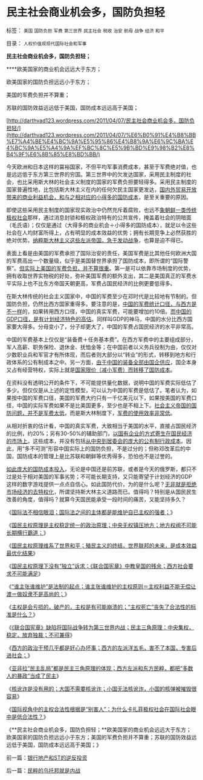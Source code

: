 # 民主社会商业机会多，国防负担轻

标签： `美国` `国防负担` `军费` `第三世界` `民主社会` `税收` `治安` `航母` `战争` `经济` `和平` 

目录： `人权价值观现代国际社会和军事`

**民主社会商业机会多，国防负担轻；**

****欧美国家的商业机会远远大于东方；

欧美国家的国防负担远远小于东方；

美国的军费负担并不算重；

苏联的国防效益远远低于美国，国防成本远远高于美国；

[http://darthvad123.wordpress.com/2011/04/07/民主社会商业机会多，国防负担轻/](http://darthvad123.wordpress.com/2011/04/07/%E6%B0%91%E4%B8%BB%E7%A4%BE%E4%BC%9A%E5%95%86%E4%B8%9A%E6%9C%BA%E4%BC%9A%E5%A4%9A%EF%BC%8C%E5%9B%BD%E9%98%B2%E8%B4%9F%E6%8B%85%E8%BD%BB/)



今天欧洲和日本这样的冨裕国家，不但平均军事消费成本，甚至于军费绝对值，也是远远低于东方第三世界的穷国。第三世界中的欠发达国家，采用民主制度的社会，也比采用斯大林的社会主义制度的国家的军费负担要轻得多。采用民主制度的国家普遍性地，比包括斯大林主义在内的任何欠民主国家更发达，[国内外贸易开放带来的商业利益机会，和与之相对应的小得多的国防成本](../../../2011/3/5/交换创造和平，生产制造战争.md)，是至关重要的原因。

即使这些采用民主制度的国家现实政治中仍然充斥着腐败，也远不[象朝鲜一类传统极权社会](../../../2009/7/27/可爱右派越辩越黑.md)那样，通过消息封锁和极权政治特有的公共宣传，掩盖着社会的阴暗面（毛氏语）；仅仅是通过（大得多的商业机会＋小得多的国防成本），就足以令这些社会在人均财富所得上，占有明显的成本效益的优势；拥有长期竞争上必然获胜的绝对优势。[纳粹斯大林主义这些左派帝国，急于发动战争](../../../2009/12/13/希特勒德国低效地浪费了百年市场经济的积累.md)，也算是迫不得已。

表面上看是由美国的军费承担了国际治安的责任，美国军费是比其他任何欧洲大国的军费高出一个数量级，似乎是美国替世界承担了国防成本，即所谓的“国际警察”。[但实际上美国的军费负担，并不算很重](../../../2011/1/6/美国是税收最轻赤字最小的国家.md)。第一是可以依靠市场制度的优势，拥有收取世界实物税的好处，弥补美国军费的额外支出，其二是美国真正的军费水平实际上也不比东方帝国天朝更高，军费占国民经济的比例更要低得多。

在斯大林传统的社会主义国家中，中国的军费至少在邓时代是比较地有节制的。但国防负担，仍然比西方国家重得多。要注意的是，[中国的军费统计口径，与西方是不一样](../../../2010/9/3/罗马高军费低津贴：真实的军费水平.md)的，如果转用西方口径，中国的真实军费，可能要增加约10倍。[而中国的GDP口径，是有计划经济特色的高估](../../../2010/4/23/外国的需求是需求，自已的需求不是需求.md)。同样叫GDP的神马，中国的水分比西方国家要大得多。分母变小了，分子却更大了，中国的军费占国民经济的水平非常高。

中国的军费基本上仅仅是“装备费＋任务基本费”。在西方军费中的主要组成部分，军人高薪、职务保险、退休金、抚恤金等；在中国前者以义务兵役制为由，仅仅对少数职业兵和军官才有所体现，而后者则大部分以“转业”的形式，转移到地方和行政体系的公有制成本之中。另一方面，[由于中国的装备全部由国企供应](../../../2011/2/11/国企卖国非情愿，不得不卖国！.md)，国企本身又占有经营特权，实际上就是[国家限价（减小军费）而转移了国防成本](../../../2008/9/27/太空轨道上的面子工程.md)。

在资料没有透明公开的条件下，不可能提供量化数据，说明中国的军费实际低估了多少。但仅仅是从上述的定性模型，可以认为中国的军费是低估了。笔者认为，如果按中国的军费口径，美国的军费大约只有一千亿美元以下，如果按美国的军费口径，中国的实际军费如果不是比美国更多，至少也是不相上下。[社会主义帝国的国防问题，并不是军费太低](../../../2010/9/1/被军费压垮的罗马帝国;民族主义的经济政治动机.md)，而是斯大林制度下，[军费的使用效率非常低](../../../2009/12/24/战场生命汇率和国际贸易汇率等价关系.md)。

从相对折衷的估计看，中国的真实军费，大致相当于美国的水平，直接占国民经济的比例，约20%；另有30-50%的辅助部门，[以国有企业的方式寄生在国民经济的市场上](../../../2009/7/22/国企是否造大造强的内宅英雄.md)。这些成本，并没有包括[从中央到居委会的庞大的公有制行政成本](../../../2009/7/13/为什么减少行政成本就是增强国力.md)。因此，用“多不可测”形容中国实际上的国防负担，不是过分的；但称邓改革后的中国，国防成本的管理上是比苏联和朝鲜等优秀得多，恐怕也不是过誉的。

[如此庞大的国防成本投入](../../../2009/12/25/自力更生国防建设是小农意识历史经验.md)，无论是中国还是前苏联，或者是今天的俄罗斯，都只不过是处于相对美国的军事劣势；不可能长期支持，又只能寄望于计划经济的GDP这样的数字游戏提供一点点自信心。如此国防代价，为的是什么呢？[无非就是拒绝市场经济的去特权化](../../../2009/7/13/为什么减少行政成本就是增强国力.md)，所谓坚持斯大林主义道路而已。值得吗？特别是从国民民生改善的角度，值得吗？就算今天国民能承受一段时间的痛苦，又能坚持多久？

《[国际法不相信眼泪；国际法之间的主体都是能维护自已主权的强者；](../../../2011/4/2/国际法不相信眼泪，主权无弱者.md)》

《[国民主权原理是主权稳定统一的政治原理；中央无权镇压地方；地方权阀不可能长期横行霸道；](../../../2011/4/2/国民主权原理就是稳定的统一.md)》

《[国民主权原理维系了世界和平；殖民主义的终结，世界联邦的未来，是成本效益最优化结果](../../../2011/4/2/国民主权原理维系了世界和平.md)》

《[国民主权原理下没有“独立”诉求；《联合国宪章》中教皇国的残余；西方社会要求不可能满足](../../../2011/4/3/国民主权原理下没有“独立”诉求.md)》

《[“谁主张谁维护”是法制的起点；谁主张谁维护的主权原则＝主权利益不能无偿让渡＝做奴隶不是高尚的；](../../../2011/4/3/“谁主张谁维护”是法制的起点.md)》

《[主权是会亏损的，破产的，主权是有可能崩溃的；“主权死亡”丧失了合法性的标准是什么？](../../../2011/4/3/不可侵犯的主权会死亡吗？.md)》

《[《联合国宪章》缺陷将国际战争转为第三世界内战；民主三角原理：中央集权，稳定，放弃独裁；不可兼得](../../../2011/4/5/西方出口民主，东方进口内战.md)》

《[西方的政治干预几乎都是好心办坏事；西方的左派洋五毛，害不了本国，专害后进社会；](../../../2011/4/5/西方洋五毛专门坑害后进社会.md)》

《[亚非拉“民主乱局”都是民主三角原理的体现；西方左派和东方民粹，都把“多数人的暴政”当成了民主](../../../2011/4/5/二战后亚非拉“民主乱局”的三角原理.md)》

《[核讹诈是没有用的；大国不需要核讹诈；小国无法核讹诈，小国的核弹被摧毁很容易](../../../2011/4/6/核讹诈是没有用的.md)》

《[国际视角中的主权合法性根据是“别害人”；为什么卡扎菲极权社会在国际社会眼中是低合法性？](../../../2011/4/6/为什么卡扎菲极权被认为低合法性.md)》

《**民主社会商业机会多，国防负担轻；**欧美国家的商业机会远远大于东方；欧美国家的国防负担远远小于东方；美国的军费负担并不算重；苏联的国防效益远远低于美国，国防成本远远高于美国；》



前一篇：[银行地产和ST的逆反投资](../../../2011/4/7/银行地产和ST的逆反投资.md)

后一篇：[民粹的乌托邦就是内战](../../../2011/4/7/民粹的乌托邦就是内战.md)